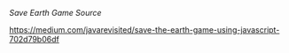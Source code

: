*Save Earth Game Source*

https://medium.com/javarevisited/save-the-earth-game-using-javascript-702d79b06df